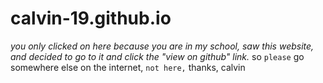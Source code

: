 # calvin-19.github.io

_*you only clicked on here because you are in my school, saw this website, and decided to go to it and click the "view on github" link.*_
so ```please``` go somewhere else on the internet,
```not here,```
thanks, calvin
